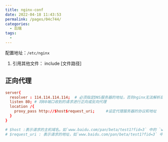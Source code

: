 ```yaml
---
title: nginx-conf
date: 2022-04-18 11:43:53
permalink: /pages/04c744/
categories:
  - 后端
tags:
  - 
---
```


配置地址：`/etc/nginx`

1. 引用其他文件：
include [文件路径]

## 正向代理

```conf
server{
  resolver : 114.114.114.114;  # 必须指定DNS服务器的地址，否则nginx无法解析目标服务器的域名
  listen 80; # 将80端口收到的请求进行正向或反向代理
  location /{
    proxy_pass http://$host$request_uri;     #设定代理服务器的协议和地址 
  }
}

# $host :表示请求的主机域名。如`www.baidu.com/pan/beta/test1?fid=3` 中的 `www.baidu.com` 
# $request_uri : 表示请求的地址，如`www.baidu.com/pan/beta/test1?fid=3` 中的`pan/beta/test1?fid=3` 。

```